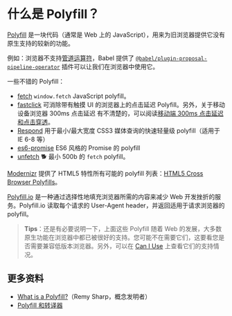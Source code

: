 # 什么是 Polyfill？

[Polyfill](https://developer.mozilla.org/zh-CN/docs/Glossary/Polyfill) 是一块代码（通常是 Web 上的 JavaScript），用来为旧浏览器提供它没有原生支持的较新的功能。

例如：浏览器不支持[管道运算符](https://github.com/lio-zero/blog/blob/main/JavaScript/%E5%A6%82%E4%BD%95%E5%9C%A8%20JavaScript%20%E4%B8%AD%E4%BD%BF%E7%94%A8%E7%AE%A1%E9%81%93%EF%BC%88%E7%AE%A1%E9%81%93%E8%BF%90%E7%AE%97%E7%AC%A6%EF%BC%89%EF%BC%9F.md)，Babel 提供了 [`@babel/plugin-proposal-pipeline-operator`](https://babeljs.io/docs/en/babel-plugin-proposal-pipeline-operator) 插件可以让我们在浏览器中使用它。

一些不错的 Polyfill：

- [fetch](https://github.com/github/fetch) `window.fetch` JavaScript polyfill。
- [fastclick](https://github.com/ftlabs/fastclick) 可消除带有触摸 UI 的浏览器上的点击延迟 Polyfill。另外，关于移动设备浏览器 300ms 点击延迟 有不清楚的，可以阅读[移动端 300ms 点击延迟和点击穿透](https://juejin.cn/post/6844903633528553485)。
- [Respond](https://github.com/scottjehl/Respond) 用于最小/最大宽度 CSS3 媒体查询的快速轻量级 polyfill（适用于 IE 6-8 等）
- [es6-promise](https://github.com/stefanpenner/es6-promise) ES6 风格的 Promise 的 polyfill
- [unfetch](https://github.com/developit/unfetch) 🐕 最小 500b 的 `fetch` polyfill。

[Modernizr](https://modernizr.com/) 提供了 HTML5 特性所有可能的 polyfill 列表：[HTML5 Cross Browser Polyfills](https://github.com/Modernizr/Modernizr/wiki/HTML5-Cross-browser-Polyfills)。

[Polyfill.io](https://polyfill.io/v3/) 是一种通过选择性地填充浏览器所需的内容来减少 Web 开发挫折的服务。Polyfill.io 读取每个请求的 User-Agent header，并返回适用于请求浏览器的 polyfill。

> **Tips**：还是有必要说明一下，上面这些 Polyfill 随着 Web 的发展，大多数原生功能在浏览器中都已被很好的支持。您可能不在需要它们，这要看您是否需要兼容低版本浏览器。另外，可以在 [Can I Use](https://caniuse.com/) 上查看它们的支持情况。

## 更多资料

- [What is a Polyfill?](https://remysharp.com/2010/10/08/what-is-a-polyfill)（Remy Sharp，概念发明者）
- [Polyfill 和转译器](https://zh.javascript.info/polyfills)
